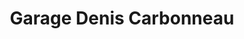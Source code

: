 ---
title: "Garage Denis Carbonneau"
url: /saint-boniface/garage-denis-carbonneau/
shop: Autowerkstatt
---